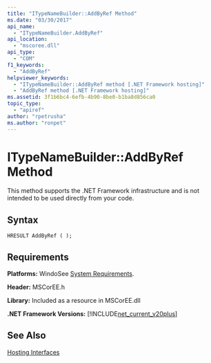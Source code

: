 ```yaml
---
title: "ITypeNameBuilder::AddByRef Method"
ms.date: "03/30/2017"
api_name: 
  - "ITypeNameBuilder.AddByRef"
api_location: 
  - "mscoree.dll"
api_type: 
  - "COM"
f1_keywords: 
  - "AddByRef"
helpviewer_keywords: 
  - "ITypeNameBuilder::AddByRef method [.NET Framework hosting]"
  - "AddByRef method [.NET Framework hosting]"
ms.assetid: 3f1b6bc4-6efb-4b90-8be0-b1ba8d856ca0
topic_type: 
  - "apiref"
author: "rpetrusha"
ms.author: "ronpet"
---
```

# ITypeNameBuilder::AddByRef Method
This method supports the .NET Framework infrastructure and is not intended to be used directly from your code.  
  
## Syntax  
  
```  
HRESULT AddByRef ( );  
```  
  
## Requirements  
 **Platforms:** WindoSee [System Requirements](../../../../docs/framework/get-started/system-requirements.md).  
  
 **Header:** MSCorEE.h  
  
 **Library:** Included as a resource in MSCorEE.dll  
  
 **.NET Framework Versions:** [!INCLUDE[net_current_v20plus](../../../../includes/net-current-v20plus-md.md)]  
  
## See Also  
 [Hosting Interfaces](../../../../docs/framework/unmanaged-api/hosting/hosting-interfaces.md)
